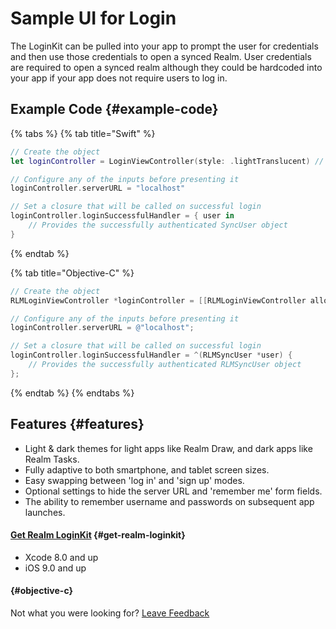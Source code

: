 # Sample UI for Login

The LoginKit can be pulled into your app to prompt the user for credentials and then use those credentials to open a synced Realm. User credentials are required to open a synced realm although they could be hardcoded into your app if your app does not require users to log in.

## Example Code {#example-code}

{% tabs %}
{% tab title="Swift" %}
```swift
// Create the object
let loginController = LoginViewController(style: .lightTranslucent) // init() also defaults to lightTranslucent

// Configure any of the inputs before presenting it
loginController.serverURL = "localhost"

// Set a closure that will be called on successful login
loginController.loginSuccessfulHandler = { user in
	// Provides the successfully authenticated SyncUser object
}
```
{% endtab %}

{% tab title="Objective-C" %}
```objectivec
// Create the object
RLMLoginViewController *loginController = [[RLMLoginViewController alloc] initWithStyle:LoginViewControllerStyleLightTranslucent];

// Configure any of the inputs before presenting it
loginController.serverURL = @"localhost";

// Set a closure that will be called on successful login
loginController.loginSuccessfulHandler = ^(RLMSyncUser *user) {
	// Provides the successfully authenticated RLMSyncUser object
};
```
{% endtab %}
{% endtabs %}

## Features {#features}

* Light & dark themes for light apps like Realm Draw, and dark apps like Realm Tasks.
* Fully adaptive to both smartphone, and tablet screen sizes.
* Easy swapping between 'log in' and 'sign up' modes.
* Optional settings to hide the server URL and 'remember me' form fields.
* The ability to remember username and passwords on subsequent app launches.

#### [Get Realm LoginKit](https://github.com/realm-demos/realm-loginkit/tree/master/RealmLoginKit%20Apple/) {#get-realm-loginkit}

* Xcode 8.0 and up
* iOS 9.0 and up

####  {#objective-c}

Not what you were looking for? [Leave Feedback](https://realm3.typeform.com/to/A4guM3) 


